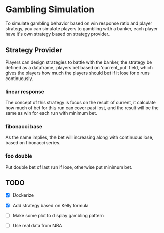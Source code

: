 # Gambling Simulation

To simulate gambling behavior based on win response ratio and player strategy, 
you can simulate players to gambling with a banker, each player have it's own strategy
based on strategy provider.

## Strategy Provider

Players can design strategies to battle with the banker, the strategy be defined as a 
dataframe, players bet based on 'current_put' field, which gives the players how 
much the players should bet if it lose for x runs continuously.

### linear response

The concept of this strategy is focus on the result of current, 
it calculate how much of bet for this run  can cover past lost, and 
the result will be the same as win for each run with minimum bet.

### fibonacci base

As the name implies, the bet will increasing along with continuous lose, based on 
fibonacci series.

### foo double

Put double bet of last run if lose, otherwise put minimum bet.

## TODO

- [x] Dockerize
- [x] Add strategy based on Kelly formula
- [ ] Make some plot to display gambling pattern
- [ ] Use real data from NBA

